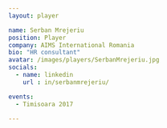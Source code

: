```yaml
---
layout: player

name: Serban Mrejeriu
position: Player
company: AIMS International Romania
bio: "HR consultant"
avatar: /images/players/SerbanMrejeriu.jpg
socials:
  - name: linkedin
    url : in/serbanmrejeriu/

events:
  - Timisoara 2017

---
```

